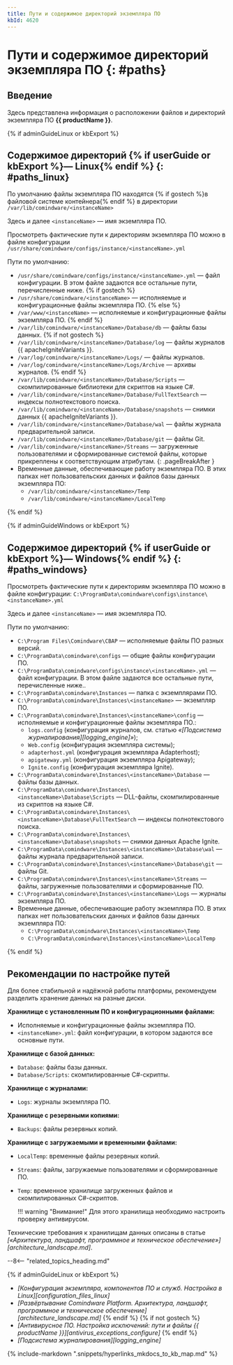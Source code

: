 ```yaml
---
title: Пути и содержимое директорий экземпляра ПО
kbId: 4620
---
```


# Пути и содержимое директорий экземпляра ПО {: #paths}

## Введение

Здесь представлена информация о расположении файлов и директорий экземпляра ПО **{{ productName }}**.

{% if adminGuideLinux or kbExport %}

## Содержимое директорий {% if userGuide or kbExport %}— Linux{% endif %} {: #paths_linux}

По умолчанию файлы экземпляра ПО находятся {% if gostech %}в файловой системе контейнера{% endif %} в директории `/var/lib/comindware/<instanceName>`

Здесь и далее `<instanceName>` — имя экземпляра ПО.

Просмотреть фактические пути к директориям экземпляра ПО можно в файле конфигурации `/usr/share/comindware/configs/instance/<instanceName>.yml`

Пути по умолчанию:
- `/usr/share/comindware/configs/instance/<instanceName>.yml` — файл конфигурации. В этом файле задаются все остальные пути, перечисленные ниже.
{% if gostech %}
- `/usr/share/comindware/<instanceName>` — исполняемые и конфигурационные файлы экземпляра ПО.
{% else %}
- `/var/www/<instanceName>` — исполняемые и конфигурационные файлы экземпляра ПО.
{% endif %}
- `/var/lib/comindware/<instanceName>/Database/db` — файлы базы данных.
{% if not gostech %}
- `/var/lib/comindware/<instanceName>/Database/log` — файлы журналов {{ apacheIgniteVariants }}.
- `/var/log/comindware/<instanceName>/Logs/` — файлы журналов.
- `/var/log/comindware/<instanceName>/Logs/Archive` — архивы журналов.
{% endif %}
- `/var/lib/comindware/<instanceName>/Database/Scripts` — скомпилированные библиотеки для скриптов на языке С#.
- `/var/lib/comindware/<instanceName>/Database/FullTextSearch` — индексы полнотекстового поиска.
- `/var/lib/comindware/<instanceName>/Database/snapshots` — снимки данных {{ apacheIgniteVariants }}.
- `/var/lib/comindware/<instanceName>/Database/wal` — файлы журнала предварительной записи.
- `/var/lib/comindware/<instanceName>/Database/git` — файлы Git.
- `/var/lib/comindware/<instanceName>/Streams` — загруженные пользователями и сформированные системой файлы, которые прикреплены к соответствующим атрибутам.
{: .pageBreakAfter }
- Временные данные, обеспечивающие работу экземпляра ПО. В этих папках нет пользовательских данных и файлов базы данных экземпляра ПО:
    - `/var/lib/comindware/<instanceName>/Temp`
    - `/var/lib/comindware/<instanceName>/LocalTemp`

{% endif %}

{% if adminGuideWindows or kbExport %}

## Содержимое директорий {% if userGuide or kbExport %}— Windows{% endif %} {: #paths_windows}

Просмотреть фактические пути к директориям экземпляра ПО можно в файле конфигурации:
`C:\ProgramData\сomindware\configs\instance\<instanceName>.yml`

Здесь и далее `<instanceName>` — имя экземпляра ПО.

Пути по умолчанию:
- `C:\Program Files\Comindware\CBAP` — исполняемые файлы ПО разных версий.
- `C:\ProgramData\сomindware\configs` — общие файлы конфигурации ПО.
- `C:\ProgramData\сomindware\configs\instance\<instanceName>.yml` — файл конфигурации. В этом файле задаются все остальные пути, перечисленные ниже..
- `C:\ProgramData\сomindware\Instances` — папка с экземплярами ПО.
- `C:\ProgramData\сomindware\Instances\<instanceName>` — экземпляр ПО.
- `C:\ProgramData\сomindware\Instances\<instanceName>\config` — исполняемые и конфигурационные файлы экземпляра ПО.:
    - `logs.config` (конфигурация журналов, см. статью *«[Подсистема журналирования][logging_engine]»*);
    - `Web.config` (конфигурация экземпляра системы);
    - `adapterhost.yml` (конфигурация экземпляра Adapterhost);
    - `apigateway.yml` (конфигурация экземпляра Apigateway);
    - `Ignite.config` (конфигурация экземпляра Ignite).
- `C:\ProgramData\сomindware\Instances\<instanceName>\Database` — файлы базы данных.
- `C:\ProgramData\сomindware\Instances\<instanceName>\Database\Scripts` — DLL-файлы, скомпилированные из скриптов на языке C#.
- `C:\ProgramData\сomindware\Instances\<instanceName>\Database\FullTextSearch` — индексы полнотекстового поиска.
- `C:\ProgramData\сomindware\Instances\<instanceName>\Database\snapshots` — снимки данных Apache Ignite.
- `C:\ProgramData\сomindware\Instances\<instanceName>\Database\wal` — файлы журнала предварительной записи.
- `C:\ProgramData\сomindware\Instances\<instanceName>\Database\git` — файлы Git.
- `C:\ProgramData\сomindware\Instances\<instanceName>\Streams` — файлы, загруженные пользователями и сформированные ПО.
- `C:\ProgramData\сomindware\Instances\<instanceName>\Logs` — журналы экземпляра ПО.
- Временные данные, обеспечивающие работу экземпляра ПО. В этих папках нет пользовательских данных и файлов базы данных экземпляра ПО:
    - `C:\ProgramData\сomindware\Instances\<instanceName>\Temp`
    - `C:\ProgramData\сomindware\Instances\<instanceName>\LocalTemp`

{% endif %}

## Рекомендации по настройке путей

Для более стабильной и надёжной работы платформы, рекомендуем разделить хранение данных на разные диски.

**Хранилище с установленным ПО и конфигурационными файлами:**

- Исполняемые и конфигурационные файлы экземпляра ПО.
- `<instanceName>.yml`: файл конфигурации, в котором задаются все основные пути.

**Хранилище с базой данных:**

- `Database`: файлы базы данных.
- `Database/Scripts`: скомпилированные C#-скрипты.

**Хранилище с журналами:**

- `Logs`: журналы экземпляра ПО.

**Хранилище с резервными копиями:**

- `Backups`: файлы резервных копий.

**Хранилище с загру­­­жаемыми и временными файлами:**
- `LocalTemp`: временные файлы резервных копий.
- `Streams`: файлы, загружаемые пользователями и сформированные ПО.
- `Temp`: временное хранилище загруженных файлов и скомпилированных C#-скриптов.

    !!! warning "Внимание!"
        Для этого хранилища необходимо настроить проверку антивирусом.

Технические требования к хранилищам данных описаны в статье _[«Архитектура, ландшафт, программное и техническое обеспечение»][architecture_landscape.md]_.


<div class="relatedTopics" markdown="block">

--8<-- "related_topics_heading.md"

{% if adminGuideLinux or kbExport %}
- _[Конфигурация экземпляра, компонентов ПО и служб. Настройка в Linux][configuration_files_linux]_
- _[Развёртывание Comindware Platform. Архитектура, ландшафт, программное и техническое обеспечение][architecture_landscape.md]_
{% endif %}
{% if not gostech %}
- _[Антивирусное ПО. Настройка исключений: пути и файлы {{ productName }}][antivirus_exceptions_configure]_
{% endif %}
- _[Подсистема журналирования][logging_engine]_

</div>

{% include-markdown ".snippets/hyperlinks_mkdocs_to_kb_map.md" %}
